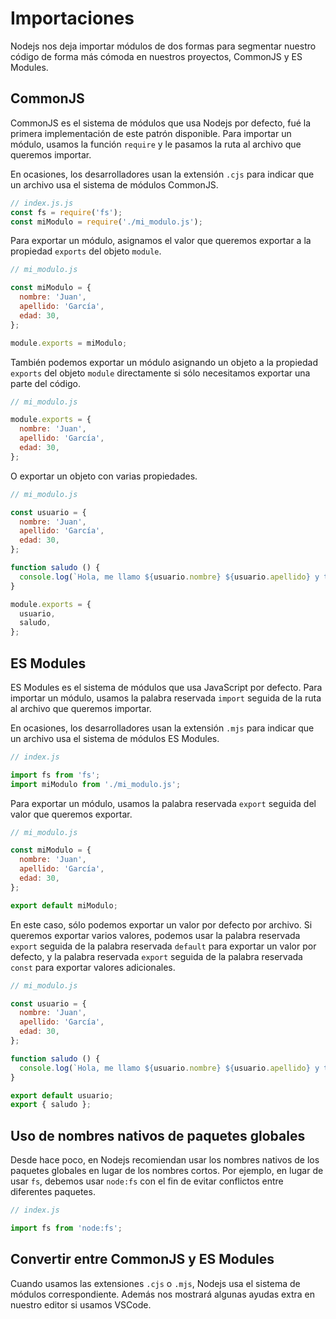 # Importaciones

Nodejs nos deja importar módulos de dos formas para segmentar nuestro código de forma más cómoda en nuestros proyectos, CommonJS y ES Modules.

## CommonJS

CommonJS es el sistema de módulos que usa Nodejs por defecto, fué la primera implementación de este patrón disponible. Para importar un módulo, usamos la función `require` y le pasamos la ruta al archivo que queremos importar.

En ocasiones, los desarrolladores usan la extensión `.cjs` para indicar que un archivo usa el sistema de módulos CommonJS.

```js
// index.js.js
const fs = require('fs');
const miModulo = require('./mi_modulo.js');
```

Para exportar un módulo, asignamos el valor que queremos exportar a la propiedad `exports` del objeto `module`.

```js
// mi_modulo.js

const miModulo = {
  nombre: 'Juan',
  apellido: 'García',
  edad: 30,
};

module.exports = miModulo;
```

También podemos exportar un módulo asignando un objeto a la propiedad `exports` del objeto `module` directamente si sólo necesitamos exportar una parte del código.

```js
// mi_modulo.js

module.exports = {
  nombre: 'Juan',
  apellido: 'García',
  edad: 30,
};
```

O exportar un objeto con varias propiedades.

```js
// mi_modulo.js

const usuario = {
  nombre: 'Juan',
  apellido: 'García',
  edad: 30,
};

function saludo () {
  console.log(`Hola, me llamo ${usuario.nombre} ${usuario.apellido} y tengo ${usuario.edad} años.`);
}

module.exports = {
  usuario,
  saludo,
};
```

## ES Modules

ES Modules es el sistema de módulos que usa JavaScript por defecto. Para importar un módulo, usamos la palabra reservada `import` seguida de la ruta al archivo que queremos importar.

En ocasiones, los desarrolladores usan la extensión `.mjs` para indicar que un archivo usa el sistema de módulos ES Modules.

```js
// index.js

import fs from 'fs';
import miModulo from './mi_modulo.js';
```

Para exportar un módulo, usamos la palabra reservada `export` seguida del valor que queremos exportar.

```js
// mi_modulo.js

const miModulo = {
  nombre: 'Juan',
  apellido: 'García',
  edad: 30,
};

export default miModulo;
```

En este caso, sólo podemos exportar un valor por defecto por archivo. Si queremos exportar varios valores, podemos usar la palabra reservada `export` seguida de la palabra reservada `default` para exportar un valor por defecto, y la palabra reservada `export` seguida de la palabra reservada `const` para exportar valores adicionales.

```js
// mi_modulo.js

const usuario = {
  nombre: 'Juan',
  apellido: 'García',
  edad: 30,
};

function saludo () {
  console.log(`Hola, me llamo ${usuario.nombre} ${usuario.apellido} y tengo ${usuario.edad} años.`);
}

export default usuario;
export { saludo };
```

## Uso de nombres nativos de paquetes globales

Desde hace poco, en Nodejs recomiendan usar los nombres nativos de los paquetes globales en lugar de los nombres cortos. Por ejemplo, en lugar de usar `fs`, debemos usar `node:fs` con el fin de evitar conflictos entre diferentes paquetes.

```js
// index.js

import fs from 'node:fs';
```

## Convertir entre CommonJS y ES Modules

Cuando usamos las extensiones `.cjs` o `.mjs`, Nodejs usa el sistema de módulos correspondiente. Además nos mostrará algunas ayudas extra en nuestro editor si usamos VSCode.

